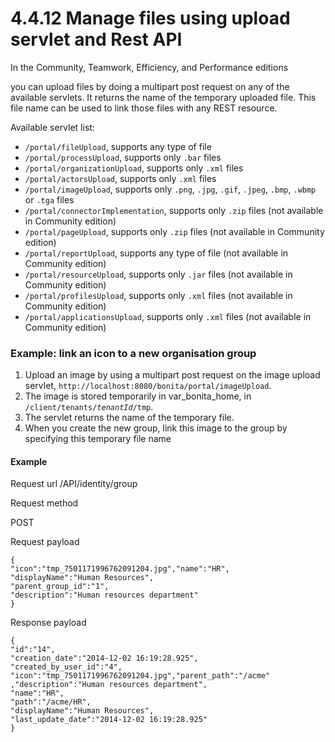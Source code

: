 # 4.4.12 Manage files using upload servlet and Rest API

In the Community, Teamwork, Efficiency, and Performance editions

you can upload files by doing a multipart post request on any of the available servlets.
It returns the name of the temporary uploaded file.
This file name can be used to link those files with any REST resource.



Available servlet list:


* `/portal/fileUpload`, supports any type of file
* `/portal/processUpload`, supports only `.bar` files
* `/portal/organizationUpload`, supports only `.xml` files
* `/portal/actorsUpload`, supports only `.xml` files
* `/portal/imageUpload`, supports only `.png`, `.jpg`, `.gif`, `.jpeg`, `.bmp`, `.wbmp` or `.tga` files
* `/portal/connectorImplementation`, supports only `.zip` files (not available in Community edition)
* `/portal/pageUpload`, supports only `.zip` files (not available in Community edition)
* `/portal/reportUpload`, supports any type of file (not available in Community edition) 
* `/portal/resourceUpload`, supports only `.jar` files (not available in Community edition)
* `/portal/profilesUpload`, supports only `.xml` files (not available in Community edition)
* `/portal/applicationsUpload`, supports only `.xml` files (not available in Community edition)

### Example: link an icon to a new organisation group


1. Upload an image by using a multipart post request on the image upload servlet, `http://localhost:8080/bonita/portal/imageUpload`.
2. The image is stored temporarily in var\_bonita\_home, in `/client/tenants/`_`tenantId`_`/tmp`.
3. The servlet returns the name of the temporary file.
4. When you create the new group, link this image to the group by specifying this temporary file name

#### Example

Request url
/API/identity/group

Request method

POST

Request payload

    {
    "icon":"tmp_7501171996762091204.jpg","name":"HR",
    "displayName":"Human Resources",
    "parent_group_id":"1",
    "description":"Human resources department"
    }



Response payload

    {
    "id":"14",
    "creation_date":"2014-12-02 16:19:28.925",
    "created_by_user_id":"4",
    "icon":"tmp_7501171996762091204.jpg","parent_path":"/acme"
    ,"description":"Human resources department",
    "name":"HR",
    "path":"/acme/HR",
    "displayName":"Human Resources",
    "last_update_date":"2014-12-02 16:19:28.925"
    }